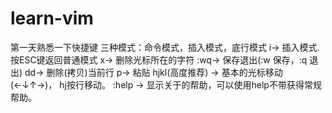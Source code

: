 # learn-vim
第一天熟悉一下快捷键
三种模式：命令模式，插入模式，底行模式
i→ 插入模式. 按ESC键返回普通模式
x→ 删除光标所在的字符
:wq→ 保存退出(:w 保存，:q 退出)
dd→ 删除(拷贝)当前行
p→ 粘贴
hjkl(高度推荐) → 基本的光标移动 (←↓↑→)， hj按行移动。
:help <command>→ 显示关于<command>的帮助，可以使用help不带<command>获得常规帮助。
